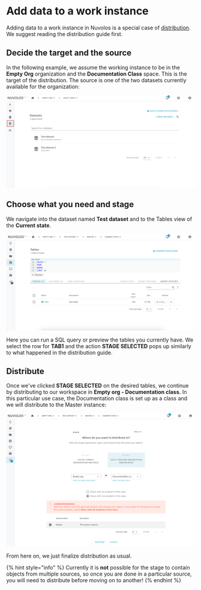 # Add data to a work instance

Adding data to a work instance in Nuvolos is a special case of [distribution](../distribute-objects-in-nuvolos/). We suggest reading the distribution guide first. 

## Decide the target and the source

In the following example, we assume the working instance to be in the **Empty Org** organization and the **Documentation Class** space. This is the target of the distribution. The source is one of the two datasets currently available for the organization:

![](../../.gitbook/assets/screen-shot-2020-03-17-at-9.57.36-am.png)

## Choose what you need and stage

We navigate into the dataset named **Test dataset** and to the Tables view of the **Current state**.

![](../../.gitbook/assets/screen-shot-2020-03-17-at-9.59.17-am.png)

Here you can run a SQL query or preview the tables you currently have. We select the row for **TAB1** and the action **STAGE SELECTED** pops up similarly to what happened in the distribution guide. 

## Distribute

Once we've clicked **STAGE SELECTED** on the desired tables, we continue by distributing to our workspace in **Empty org - Documentation class.** In this particular use case, the Documentation class is set up as a class and we will distribute to the Master instance:

![](../../.gitbook/assets/screen-shot-2020-03-17-at-10.01.04-am-2.png)

From here on, we just finalize distribution as usual.

{% hint style="info" %}
Currently it is **not** possible for the stage to contain objects from multiple sources, so once you are done in a particular source, you will need to distribute before moving on to another!
{% endhint %}





